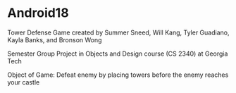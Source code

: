 # Android18
Tower Defense Game created by Summer Sneed, Will Kang, Tyler Guadiano, Kayla Banks, and Bronson Wong

Semester Group Project in Objects and Design course (CS 2340) at Georgia Tech

Object of Game: Defeat enemy by placing towers before the enemy reaches your castle
